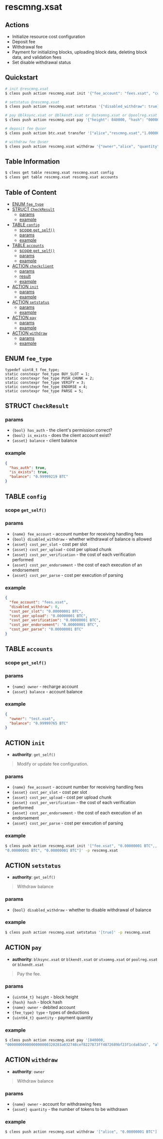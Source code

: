 # rescmng.xsat

## Actions

- Initialize resource cost configuration
- Deposit fee 
- Withdrawal fee
- Payment for initializing blocks, uploading block data, deleting block data, and validation fees
- Set disable withdrawal status

## Quickstart 

```bash
# init @rescmng.xsat
$ cleos push action rescmng.xsat init '{"fee_account": "fees.xsat", "cost_per_slot": "0.00000020 BTC", "cost_per_upload": "0.00000020 BTC", "cost_per_verification": "0.00000020 BTC", "cost_per_endorsement": "0.00000020 BTC", "cost_per_parse": "0.00000020 BTC"}' -p rescmng.xsat

# setstatus @rescmng.xsat
$ cleos push action rescmng.xsat setstatus '{"disabled_withdraw": true}' -p rescmng.xsat

# pay @blksync.xsat or @blkendt.xsat or @utxomng.xsat or @poolreg.xsat or @blkendt.xsat
$ cleos push action rescmng.xsat pay '{"height": 840000, "hash": "0000000000000000000320283a032748cef8227873ff4872689bf23f1cda83a5", "type": 1, "quantity": 1}' -p blksync.xsat

# deposit fee @user
$ cleos push action btc.xsat transfer '["alice","rescmng.xsat","1.00000000 BTC", "<receiver>"]' -p alice

# withdraw fee @user
$ cleos push action rescmng.xsat withdraw '{"owner","alice", "quantity": "1.00000000 BTC"}' -p alice
```

## Table Information

```bash
$ cleos get table rescmng.xsat rescmng.xsat config
$ cleos get table rescmng.xsat rescmng.xsat accounts
```

## Table of Content

- [ENUM `fee_type`](#enum-fee_type)
- [STRUCT `CheckResult`](#struct-checkresult)
  - [params](#params)
  - [example](#example)
- [TABLE `config`](#table-config)
  - [scope `get_self()`](#scope-get_self)
  - [params](#params-1)
  - [example](#example-1)
- [TABLE `accounts`](#table-accounts)
  - [scope `get_self()`](#scope-get_self-1)
  - [params](#params-2)
  - [example](#example-2)
- [ACTION `checkclient`](#action-checkclient)
  - [params](#params-3)
  - [result](#result)
  - [example](#example-3)
- [ACTION `init`](#action-init)
  - [params](#params-4)
  - [example](#example-4)
- [ACTION `setstatus`](#action-setstatus)
  - [params](#params-5)
  - [example](#example-5)
- [ACTION `pay`](#action-pay)
  - [params](#params-6)
  - [example](#example-6)
- [ACTION `withdraw`](#action-withdraw)
  - [params](#params-7)
  - [example](#example-7)

## ENUM `fee_type`
```
typedef uint8_t fee_type;
static constexpr fee_type BUY_SLOT = 1;
static constexpr fee_type PUSH_CHUNK = 2;
static constexpr fee_type VERIFY = 3;
static constexpr fee_type ENDORSE = 4;
static constexpr fee_type PARSE = 5;
```

## STRUCT `CheckResult`

### params

- `{bool} has_auth` - the client's permission correct?
- `{bool} is_exists` - does the client account exist?
- `{asset} balance` - client balance

### example

```json
{
  "has_auth": true,
  "is_exists": true,
  "balance": "0.99999219 BTC"
}
```

## TABLE `config`

### scope `get_self()`
### params

- `{name} fee_account` - account number for receiving handling fees
- `{bool} disabled_withdraw` - whether withdrawal of balance is allowed
- `{asset} cost_per_slot` - cost per slot
- `{asset} cost_per_upload` - cost per upload chunk
- `{asset} cost_per_verification` - the cost of each verification performed
- `{asset} cost_per_endorsement` - the cost of each execution of an endorsement
- `{asset} cost_per_parse` - cost per execution of parsing

### example

```json
{
  "fee_account": "fees.xsat",
  "disabled_withdraw": 0,
  "cost_per_slot": "0.00000001 BTC",
  "cost_per_upload": "0.00000001 BTC",
  "cost_per_verification": "0.00000001 BTC",
  "cost_per_endorsement": "0.00000001 BTC",
  "cost_per_parse": "0.00000001 BTC"
}
```
    
## TABLE `accounts`

### scope `get_self()`
### params

- `{name} owner` - recharge account
- `{asset} balance` - account balance

### example

```json
{
  "owner": "test.xsat",
  "balance": "0.99999765 BTC"
}
```

## ACTION `init`

- **authority**: `get_self()`

> Modify or update fee configuration.

### params

- `{name} fee_account` - account number for receiving handling fees
- `{asset} cost_per_slot` - cost per slot
- `{asset} cost_per_upload` - cost per upload chunk
- `{asset} cost_per_verification` - the cost of each verification performed
- `{asset} cost_per_endorsement` - the cost of each execution of an endorsement
- `{asset} cost_per_parse` - cost per execution of parsing

### example

```bash
$ cleos push action rescmng.xsat init '["fee.xsat", "0.00000001 BTC",, "0.00000001 BTC", "0.00000001 BTC",
"0.00000001 BTC", "0.00000001 BTC"]' -p rescmng.xsat
```

## ACTION `setstatus`

- **authority**: `get_self()`

> Withdraw balance

### params

- `{bool} disabled_withdraw` - whether to disable withdrawal of balance

### example

```bash
$ cleos push action rescmng.xsat setstatus '[true]' -p rescmng.xsat
```

## ACTION `pay`

- **authority**: `blksync.xsat` or `blkendt.xsat` or `utxomng.xsat` or `poolreg.xsat` or `blkendt.xsat`

> Pay the fee.

### params

- `{uint64_t} height` - block height
- `{hash} hash` - block hash
- `{name} owner` - debited account
- `{fee_type} type` - types of deductions
- `{uint64_t} quantity` - payment quantity

### example

```bash
$ cleos push action rescmng.xsat pay '[840000,
"0000000000000000000320283a032748cef8227873ff4872689bf23f1cda83a5", "alice", 1, 1]' -p blksync.xsat
```

## ACTION `withdraw`

- **authority**: `owner`

> Withdraw balance

### params

- `{name} owner` - account for withdrawing fees
- `{asset} quantity` - the number of tokens to be withdrawn

### example

```bash
$ cleos push action rescmng.xsat withdraw '["alice", "0.00000001 BTC"]' -p alice
```
